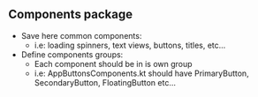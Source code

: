 ## Components package

 * Save here common components: 
   * i.e: loading spinners, text views, buttons, titles, etc...
 * Define components groups: 
   * Each component should be in is own group 
   * i.e: AppButtonsComponents.kt should have PrimaryButton, SecondaryButton, FloatingButton etc...
